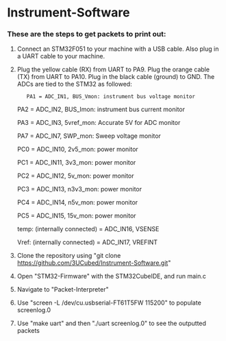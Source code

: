 # Instrument-Software
### These are the steps to get packets to print out:
  1. Connect an STM32F051 to your machine with a USB cable. Also plug in a UART cable to your machine.
  2. Plug the yellow cable (RX) from UART to PA9. Plug the orange cable (TX) from UART to PA10. Plug in the black cable (ground) to GND. The ADCs are tied      to the STM32 as followed:

         	PA1 = ADC_IN1, BUS_Vmon: instrument bus voltage monitor
	 
	 	PA2 = ADC_IN2, BUS_Imon: instrument bus current monitor
	 
	 	PA3 = ADC_IN3, 5vref_mon: Accurate 5V for ADC monitor
	 
	 	PA7 = ADC_IN7, SWP_mon: Sweep voltage monitor
	 
	 	PC0 = ADC_IN10, 2v5_mon: power monitor
	 
	 	PC1 = ADC_IN11, 3v3_mon: power monitor
	 
	 	PC2 = ADC_IN12, 5v_mon: power monitor
	 
	 	PC3 = ADC_IN13, n3v3_mon: power monitor
	 
	 	PC4 = ADC_IN14, n5v_mon: power monitor
	 
	 	PC5 = ADC_IN15, 15v_mon: power monitor
	 
	 	temp: (internally connected) = ADC_IN16, VSENSE
	 
	 	Vref: (internally connected) = ADC_IN17, VREFINT
	 
  3. Clone the repository using "git clone https://github.com/3UCubed/Instrument-Software.git"
  4. Open "STM32-Firmware" with the STM32CubeIDE, and run main.c
  5. Navigate to "Packet-Interpreter"
  6. Use "screen -L /dev/cu.usbserial-FT61T5FW 115200" to populate screenlog.0
  7. Use "make uart" and then "./uart screenlog.0" to see the outputted packets

